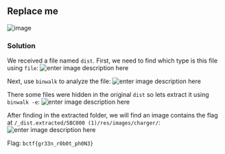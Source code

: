 ## Replace me
![image](https://github.com/thduy03/BuckeyeCTF-2023/assets/126741377/34add0fa-3e5b-4cc3-ac50-9b77751a5f10)
### Solution
We received a file named `dist`. First, we need to find which type is this file using `file`:
![enter image description here](https://i.imgur.com/NbA607S.png)

Next, use `binwalk` to analyze the file:
![enter image description here](https://i.imgur.com/e7vWsnq.png)

There some files were hidden in the original `dist` so lets extract it using `binwalk -e`:
![enter image description here](https://i.imgur.com/TGFj82r.png)

After finding in the extracted folder, we will find an image contains the flag at `/_dist.extracted/5BC000 (1)/res/images/charger/`:
![enter image description here](https://i.imgur.com/cLCwTdz.png)

Flag: `bctf{gr33n_r0b0t_ph0N3}`
